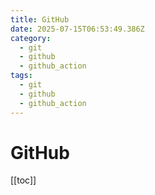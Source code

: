 ```yaml
---
title: GitHub
date: 2025-07-15T06:53:49.386Z
category:
  - git
  - github
  - github_action
tags:
  - git
  - github
  - github_action
---
```


# GitHub
[[toc]]
